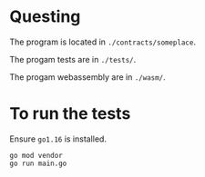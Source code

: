# Questing


The program is located in `./contracts/someplace`.

The progam tests are in `./tests/`.

The progam webassembly are in `./wasm/`.

# To run the tests

Ensure `go1.16` is installed.

```
go mod vendor
go run main.go
```
